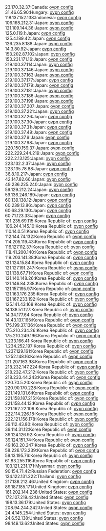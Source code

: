23.170.32.37:Canada: [ovpn config](vpn/23_170_32_37.ovpn)  
31.46.65.90:Hungary: [ovpn config](vpn/31_46_65_90.ovpn)  
118.137.152.138:Indonesia: [ovpn config](vpn/118_137_152_138.ovpn)  
106.168.212.31:Japan: [ovpn config](vpn/106_168_212_31.ovpn)  
121.109.144.36:Japan: [ovpn config](vpn/121_109_144_36.ovpn)  
125.0.119.1:Japan: [ovpn config](vpn/125_0_119_1.ovpn)  
125.4.189.42:Japan: [ovpn config](vpn/125_4_189_42.ovpn)  
126.235.8.188:Japan: [ovpn config](vpn/126_235_8_188.ovpn)  
14.3.80.92:Japan: [ovpn config](vpn/14_3_80_92.ovpn)  
153.202.87.102:Japan: [ovpn config](vpn/153_202_87_102.ovpn)  
153.231.171.16:Japan: [ovpn config](vpn/153_231_171_16.ovpn)  
219.100.37.114:Japan: [ovpn config](vpn/219_100_37_114.ovpn)  
219.100.37.146:Japan: [ovpn config](vpn/219_100_37_146.ovpn)  
219.100.37.163:Japan: [ovpn config](vpn/219_100_37_163.ovpn)  
219.100.37.177:Japan: [ovpn config](vpn/219_100_37_177.ovpn)  
219.100.37.179:Japan: [ovpn config](vpn/219_100_37_179.ovpn)  
219.100.37.181:Japan: [ovpn config](vpn/219_100_37_181.ovpn)  
219.100.37.186:Japan: [ovpn config](vpn/219_100_37_186.ovpn)  
219.100.37.198:Japan: [ovpn config](vpn/219_100_37_198.ovpn)  
219.100.37.207:Japan: [ovpn config](vpn/219_100_37_207.ovpn)  
219.100.37.221:Japan: [ovpn config](vpn/219_100_37_221.ovpn)  
219.100.37.26:Japan: [ovpn config](vpn/219_100_37_26.ovpn)  
219.100.37.30:Japan: [ovpn config](vpn/219_100_37_30.ovpn)  
219.100.37.31:Japan: [ovpn config](vpn/219_100_37_31.ovpn)  
219.100.37.49:Japan: [ovpn config](vpn/219_100_37_49.ovpn)  
219.100.37.9:Japan: [ovpn config](vpn/219_100_37_9.ovpn)  
219.100.37.98:Japan: [ovpn config](vpn/219_100_37_98.ovpn)  
220.150.159.37:Japan: [ovpn config](vpn/220_150_159_37.ovpn)  
222.229.244.219:Japan: [ovpn config](vpn/222_229_244_219.ovpn)  
222.2.13.125:Japan: [ovpn config](vpn/222_2_13_125.ovpn)  
223.132.2.37:Japan: [ovpn config](vpn/223_132_2_37.ovpn)  
223.135.78.88:Japan: [ovpn config](vpn/223_135_78_88.ovpn)  
36.8.10.217:Japan: [ovpn config](vpn/36_8_10_217.ovpn)  
42.147.82.66:Japan: [ovpn config](vpn/42_147_82_66.ovpn)  
49.236.225.240:Japan: [ovpn config](vpn/49_236_225_240.ovpn)  
59.129.212.24:Japan: [ovpn config](vpn/59_129_212_24.ovpn)  
59.136.246.189:Japan: [ovpn config](vpn/59_136_246_189.ovpn)  
60.139.138.12:Japan: [ovpn config](vpn/60_139_138_12.ovpn)  
60.239.13.86:Japan: [ovpn config](vpn/60_239_13_86.ovpn)  
60.68.29.130:Japan: [ovpn config](vpn/60_68_29_130.ovpn)  
60.71.123.33:Japan: [ovpn config](vpn/60_71_123_33.ovpn)  
101.235.69.115:Korea Republic of: [ovpn config](vpn/101_235_69_115.ovpn)  
106.244.145.10:Korea Republic of: [ovpn config](vpn/106_244_145_10.ovpn)  
110.14.0.51:Korea Republic of: [ovpn config](vpn/110_14_0_51.ovpn)  
112.144.74.132:Korea Republic of: [ovpn config](vpn/112_144_74_132.ovpn)  
114.205.119.43:Korea Republic of: [ovpn config](vpn/114_205_119_43.ovpn)  
116.127.112.37:Korea Republic of: [ovpn config](vpn/116_127_112_37.ovpn)  
118.41.200.140:Korea Republic of: [ovpn config](vpn/118_41_200_140.ovpn)  
119.203.141.38:Korea Republic of: [ovpn config](vpn/119_203_141_38.ovpn)  
121.124.15.84:Korea Republic of: [ovpn config](vpn/121_124_15_84.ovpn)  
121.127.191.247:Korea Republic of: [ovpn config](vpn/121_127_191_247.ovpn)  
121.138.67.71:Korea Republic of: [ovpn config](vpn/121_138_67_71.ovpn)  
121.140.148.26:Korea Republic of: [ovpn config](vpn/121_140_148_26.ovpn)  
121.146.84.238:Korea Republic of: [ovpn config](vpn/121_146_84_238.ovpn)  
121.157.195.97:Korea Republic of: [ovpn config](vpn/121_157_195_97.ovpn)  
121.163.176.235:Korea Republic of: [ovpn config](vpn/121_163_176_235.ovpn)  
121.167.233.192:Korea Republic of: [ovpn config](vpn/121_167_233_192.ovpn)  
125.141.43.168:Korea Republic of: [ovpn config](vpn/125_141_43_168.ovpn)  
14.138.51.127:Korea Republic of: [ovpn config](vpn/14_138_51_127.ovpn)  
14.34.177.64:Korea Republic of: [ovpn config](vpn/14_34_177_64.ovpn)  
14.43.137.165:Korea Republic of: [ovpn config](vpn/14_43_137_165.ovpn)  
175.199.37.136:Korea Republic of: [ovpn config](vpn/175_199_37_136.ovpn)  
175.210.234.26:Korea Republic of: [ovpn config](vpn/175_210_234_26.ovpn)  
175.210.249.196:Korea Republic of: [ovpn config](vpn/175_210_249_196.ovpn)  
1.233.166.41:Korea Republic of: [ovpn config](vpn/1_233_166_41.ovpn)  
1.234.252.197:Korea Republic of: [ovpn config](vpn/1_234_252_197.ovpn)  
1.237.129.161:Korea Republic of: [ovpn config](vpn/1_237_129_161.ovpn)  
1.252.148.16:Korea Republic of: [ovpn config](vpn/1_252_148_16.ovpn)  
211.207.163.98:Korea Republic of: [ovpn config](vpn/211_207_163_98.ovpn)  
218.232.147.224:Korea Republic of: [ovpn config](vpn/218_232_147_224.ovpn)  
218.232.47.212:Korea Republic of: [ovpn config](vpn/218_232_47_212.ovpn)  
218.233.44.243:Korea Republic of: [ovpn config](vpn/218_233_44_243.ovpn)  
220.70.5.20:Korea Republic of: [ovpn config](vpn/220_70_5_20.ovpn)  
220.90.170.228:Korea Republic of: [ovpn config](vpn/220_90_170_228.ovpn)  
221.149.131.6:Korea Republic of: [ovpn config](vpn/221_149_131_6.ovpn)  
221.158.187.215:Korea Republic of: [ovpn config](vpn/221_158_187_215.ovpn)  
221.158.44.13:Korea Republic of: [ovpn config](vpn/221_158_44_13.ovpn)  
221.162.22.109:Korea Republic of: [ovpn config](vpn/221_162_22_109.ovpn)  
222.114.226.18:Korea Republic of: [ovpn config](vpn/222_114_226_18.ovpn)  
222.121.156.178:Korea Republic of: [ovpn config](vpn/222_121_156_178.ovpn)  
39.112.43.80:Korea Republic of: [ovpn config](vpn/39_112_43_80.ovpn)  
39.114.31.12:Korea Republic of: [ovpn config](vpn/39_114_31_12.ovpn)  
39.124.126.92:Korea Republic of: [ovpn config](vpn/39_124_126_92.ovpn)  
39.124.151.74:Korea Republic of: [ovpn config](vpn/39_124_151_74.ovpn)  
49.163.20.247:Korea Republic of: [ovpn config](vpn/49_163_20_247.ovpn)  
58.226.173.239:Korea Republic of: [ovpn config](vpn/58_226_173_239.ovpn)  
59.13.195.76:Korea Republic of: [ovpn config](vpn/59_13_195_76.ovpn)  
61.83.255.116:Korea Republic of: [ovpn config](vpn/61_83_255_116.ovpn)  
103.121.231.171:Myanmar: [ovpn config](vpn/103_121_231_171.ovpn)  
90.154.71.42:Russian Federation: [ovpn config](vpn/90_154_71_42.ovpn)  
124.122.131.222:Thailand: [ovpn config](vpn/124_122_131_222.ovpn)  
217.138.212.46:United Kingdom: [ovpn config](vpn/217_138_212_46.ovpn)  
89.187.185.171:United Kingdom: [ovpn config](vpn/89_187_185_171.ovpn)  
161.202.144.236:United States: [ovpn config](vpn/161_202_144_236.ovpn)  
172.107.219.42:United States: [ovpn config](vpn/172_107_219_42.ovpn)  
198.13.36.179:United States: [ovpn config](vpn/198_13_36_179.ovpn)  
208.94.244.242:United States: [ovpn config](vpn/208_94_244_242.ovpn)  
24.4.145.254:United States: [ovpn config](vpn/24_4_145_254.ovpn)  
24.6.52.138:United States: [ovpn config](vpn/24_6_52_138.ovpn)  
98.149.13.62:United States: [ovpn config](vpn/98_149_13_62.ovpn)  
